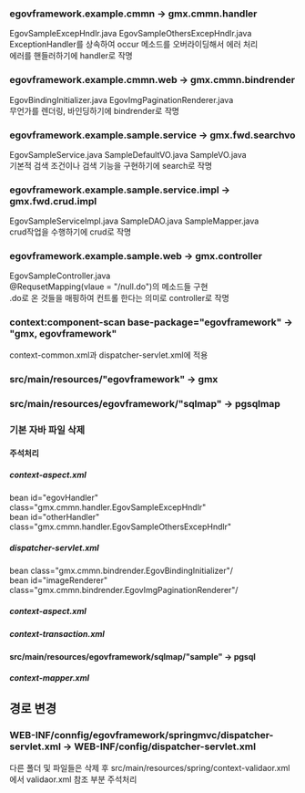 <h3>egovframework.example.cmmn -> gmx.cmmn.handler</h3>
EgovSampleExcepHndlr.java EgovSampleOthersExcepHndlr.java<br>
ExceptionHandler를 상속하여 occur 메소드를 오버라이딩해서 에러 처리<br>
에러를 핸들러하기에 handler로 작명

<h3>egovframework.example.cmmn.web -> gmx.cmmn.bindrender</h3>
EgovBindingInitializer.java EgovImgPaginationRenderer.java<br>
무언가를 렌더링, 바인딩하기에 bindrender로 작명

<h3>egovframework.example.sample.service -> gmx.fwd.searchvo</h3>
EgovSampleService.java SampleDefaultVO.java SampleVO.java<br>
기본적 검색 조건이나 검색 기능을 구현하기에 search로 작명

<h3>egovframework.example.sample.service.impl -> gmx.fwd.crud.impl</h3>
EgovSampleServiceImpl.java SampleDAO.java SampleMapper.java<br>
crud작업을 수행하기에 crud로 작명

<h3>egovframework.example.sample.web -> gmx.controller</h3>
EgovSampleController.java<br>
@RequsetMapping(vlaue = "/null.do")의 메소드들 구현<br>
.do로 온 것들을 매핑하여 컨트롤 한다는 의미로 controller로 작명

<h3>context:component-scan base-package="egovframework" -> "gmx, egovframework"</h3>
context-common.xml과 dispatcher-servlet.xml에 적용

<h3>src/main/resources/"egovframework" -> gmx</h3>

<h3>src/main/resources/egovframework/"sqlmap" -> pgsqlmap</h3>

<h3>기본 자바 파일 삭제</h3>
<h4>주석처리</h4>
<h5>context-aspect.xml</h5>
bean id="egovHandler" class="gmx.cmmn.handler.EgovSampleExcepHndlr"<br>
bean id="otherHandler" class="gmx.cmmn.handler.EgovSampleOthersExcepHndlr"<br>

<h5>dispatcher-servlet.xml</h5>
bean class="gmx.cmmn.bindrender.EgovBindingInitializer"/<br>
bean id="imageRenderer" class="gmx.cmmn.bindrender.EgovImgPaginationRenderer"/<br>

<h5>context-aspect.xml</h5>

<h5>context-transaction.xml</h5>
<h4>src/main/resources/egovframework/sqlmap/"sample" -> pgsql</h4>
<h5>context-mapper.xml</h5>


<h2>경로 변경</h2>
<h3>WEB-INF/connfig/egovframework/springmvc/dispatcher-servlet.xml -> WEB-INF/config/dispatcher-servlet.xml</h3>
다른 폴더 및 파일들은 삭제 후 src/main/resources/spring/context-validaor.xml에서 validaor.xml 참조 부분 주석처리




